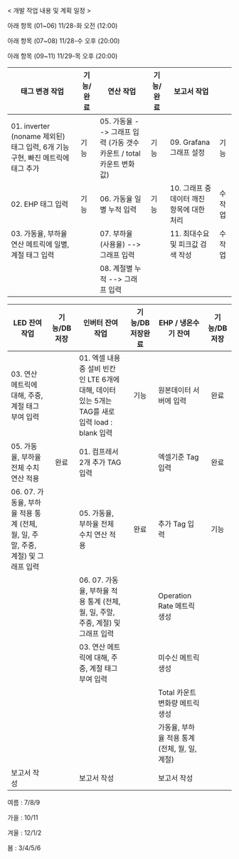 

< 개발 작업 내용 및 계획 일정 >

 아래 항목 (01~06) 11/28-화 오전 (12:00)

 아래 항목 (07~08) 11/28-수 오후 (20:00)

 아래 항목 (09~11) 11/29-목 오후 (20:00)



| 태그 변경 작업                                 | 기능/완료 | 연산 작업                                    | 기능/완료 | 보고서 작업                     |      |
| ---------------------------------------- | ----- | ---------------------------------------- | ----- | -------------------------- | ---- |
| 01. inverter (noname 제외된) 태그 입력, 6개 기능 구현, 빠진 메트릭에 태그 추가 | 기능    | 05. 가동율 --> 그래프 입력 (가동 갯수 카운트 / total 카운트 변화값) | 기능    | 09. Grafana 그래프 설정         | 기능   |
| 02. EHP 태그 입력                            | 기능    | 06. 가동율 일별 누적 입력                         | 기능    | 10. 그래프 중 데이터 깨진 항목에 대한 처리 | 수작업  |
| 03. 가동율, 부하율 연산 메트릭에  일별, 계절 태그 입력       |       | 07. 부하율 (사용율) --> 그래프 입력                 |       | 11. 최대수요 및 피크값 검색 작성       | 수작업  |
|                                          |       | 08. 계절별 누적 --> 그래프 입력                    |       |                            |      |



| LED 잔여 작업                                | 기능/DB저장 | 인버터 잔여 작업                                | 기능/DB저장완료 | EHP / 냉온수기 잔여                 | 기능/DB저장 |
| ---------------------------------------- | :-----: | ---------------------------------------- | :-------: | ----------------------------- | :-----: |
| 03. 연산  메트릭에 대해, 주중, 계절 태그 부여 입력         |         | 01. 엑셀 내용중 설비 빈칸인 LTE 6개에 대해, 데이터 있는 5개는 TAG를 새로 입력 load : blank 입력 |    기능     | 원본데이터 서버에 입력                  |   완료    |
| 05. 가동율, 부하율 전체 수치 연산 적용                 |   완료    | 01. 컴프레서 2개 추가 TAG 입력                    |           | 엑셀기준 Tag 입력                   |   완료    |
| 06. 07. 가동율, 부하율 적용 통계 (전체, 월, 일, 주말, 주중, 계절) 및 그래프 입력 |         | 05. 가동율, 부하율 전체 수치 연산 적용                 |    완료     | 추가 Tag 입력                     |   기능    |
|                                          |         | 06. 07. 가동율, 부하율 적용 통계 (전체, 월, 일, 주말, 주중, 계절) 및 그래프 입력 |           | Operation Rate 메트릭 생성         |         |
|                                          |         | 03. 연산  메트릭에 대해, 주중, 계절 태그 부여 입력         |           | 미수신 메트릭 생성                    |         |
|                                          |         |                                          |           | Total 카운트 변화량 메트릭 생성          |         |
|                                          |         |                                          |           | 가동율, 부하율 적용 통계 (전체, 월, 일, 계절) |         |
| 보고서 작성                                   |         | 보고서 작성                                   |           | 보고서 작성                        |         |

여름 : 7/8/9  

가을 : 10/11

겨울 : 12/1/2

봄 : 3/4/5/6